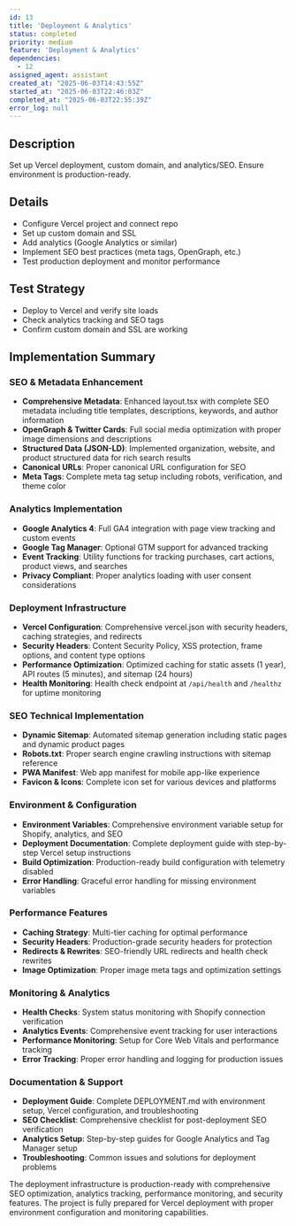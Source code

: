 ```yaml
---
id: 13
title: 'Deployment & Analytics'
status: completed
priority: medium
feature: 'Deployment & Analytics'
dependencies:
  - 12
assigned_agent: assistant
created_at: "2025-06-03T14:43:55Z"
started_at: "2025-06-03T22:46:03Z"
completed_at: "2025-06-03T22:55:39Z"
error_log: null
---
```


## Description
Set up Vercel deployment, custom domain, and analytics/SEO. Ensure environment is production-ready.

## Details
- Configure Vercel project and connect repo
- Set up custom domain and SSL
- Add analytics (Google Analytics or similar)
- Implement SEO best practices (meta tags, OpenGraph, etc.)
- Test production deployment and monitor performance

## Test Strategy
- Deploy to Vercel and verify site loads
- Check analytics tracking and SEO tags
- Confirm custom domain and SSL are working

## Implementation Summary

### SEO & Metadata Enhancement
- **Comprehensive Metadata**: Enhanced layout.tsx with complete SEO metadata including title templates, descriptions, keywords, and author information
- **OpenGraph & Twitter Cards**: Full social media optimization with proper image dimensions and descriptions
- **Structured Data (JSON-LD)**: Implemented organization, website, and product structured data for rich search results
- **Canonical URLs**: Proper canonical URL configuration for SEO
- **Meta Tags**: Complete meta tag setup including robots, verification, and theme color

### Analytics Implementation
- **Google Analytics 4**: Full GA4 integration with page view tracking and custom events
- **Google Tag Manager**: Optional GTM support for advanced tracking
- **Event Tracking**: Utility functions for tracking purchases, cart actions, product views, and searches
- **Privacy Compliant**: Proper analytics loading with user consent considerations

### Deployment Infrastructure
- **Vercel Configuration**: Comprehensive vercel.json with security headers, caching strategies, and redirects
- **Security Headers**: Content Security Policy, XSS protection, frame options, and content type options
- **Performance Optimization**: Optimized caching for static assets (1 year), API routes (5 minutes), and sitemap (24 hours)
- **Health Monitoring**: Health check endpoint at `/api/health` and `/healthz` for uptime monitoring

### SEO Technical Implementation
- **Dynamic Sitemap**: Automated sitemap generation including static pages and dynamic product pages
- **Robots.txt**: Proper search engine crawling instructions with sitemap reference
- **PWA Manifest**: Web app manifest for mobile app-like experience
- **Favicon & Icons**: Complete icon set for various devices and platforms

### Environment & Configuration
- **Environment Variables**: Comprehensive environment variable setup for Shopify, analytics, and SEO
- **Deployment Documentation**: Complete deployment guide with step-by-step Vercel setup instructions
- **Build Optimization**: Production-ready build configuration with telemetry disabled
- **Error Handling**: Graceful error handling for missing environment variables

### Performance Features
- **Caching Strategy**: Multi-tier caching for optimal performance
- **Security Headers**: Production-grade security headers for protection
- **Redirects & Rewrites**: SEO-friendly URL redirects and health check rewrites
- **Image Optimization**: Proper image meta tags and optimization settings

### Monitoring & Analytics
- **Health Checks**: System status monitoring with Shopify connection verification
- **Analytics Events**: Comprehensive event tracking for user interactions
- **Performance Monitoring**: Setup for Core Web Vitals and performance tracking
- **Error Tracking**: Proper error handling and logging for production issues

### Documentation & Support
- **Deployment Guide**: Complete DEPLOYMENT.md with environment setup, Vercel configuration, and troubleshooting
- **SEO Checklist**: Comprehensive checklist for post-deployment SEO verification
- **Analytics Setup**: Step-by-step guides for Google Analytics and Tag Manager setup
- **Troubleshooting**: Common issues and solutions for deployment problems

The deployment infrastructure is production-ready with comprehensive SEO optimization, analytics tracking, performance monitoring, and security features. The project is fully prepared for Vercel deployment with proper environment configuration and monitoring capabilities. 